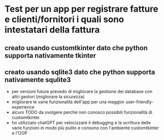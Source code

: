 # Test per un app per registrare fatture e clienti/fornitori i quali sono intestatari della fattura

## creato usando customtkinter dato che python supporta nativamente tkinter

## creato usando sqlite3 dato che python supporta nativamente squlite3

- per versioni future prevedo di migliorare la gestione dei database con altri gestori (migliorare la sicurezza)
- migliorare le varie funzionalità dell'app per una maggior user-friendly-experience
- alcuni TODO da svolgere perché non conosco possibili funzionalità di customtkinter
- ho utilizzato chatGPT per velocizzare il debugging e la scrittura delle varie funzioni in modo più pulito e consono con l'ambiente customtkinter e l'OOP
